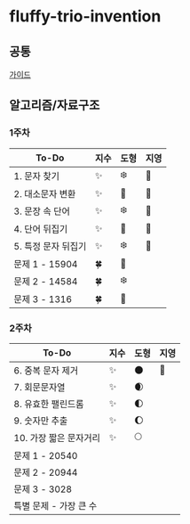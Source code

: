 # fluffy-trio-invention

## 공통
[가이드](./GUIDE.md)

## 알고리즘/자료구조

### 1주차
| To-Do | 지수 | 도형 | 지영 |
| ------- | ------- | ------ | ------ | 
|1. 문자 찾기| ✨ | :snowflake: | 📕 |
|2. 대소문자 변환| ✨ | :hibiscus: | 📙 |
|3. 문장 속 단어| ✨ | :snowflake: | 📒 |
|4. 단어 뒤집기| ✨ | :hibiscus: | 📗 |
|5. 특정 문자 뒤집기| ✨ | :snowflake:| 📘 |
|문제 1 - 15904 | 🍀 | :hibiscus: | |
|문제 2 - 14584 | 🍀 | :snowflake: | |
|문제 3 - 1316  | 🍀 | :hibiscus: | |

### 2주차
| To-Do | 지수 | 도형 | 지영 |
| ------- | ------- | ------ | ------ | 
|6. 중복 문자 제거| ✨ | :new_moon: | 📕 |
|7. 회문문자열| ✨ | :waxing_crescent_moon: |  |
|8. 유효한 팰린드롬| ✨ | :first_quarter_moon: |  |
|9. 숫자만 추출| ✨ | :waxing_gibbous_moon: |  |
|10. 가장 짧은 문자거리| ✨ | :full_moon: |  |
|문제 1 - 20540 |  |  |  |
|문제 2 - 20944 |  |  |  |
|문제 3 - 3028 |  |  |  |
|특별 문제 - 가장 큰 수 |  |  |  |